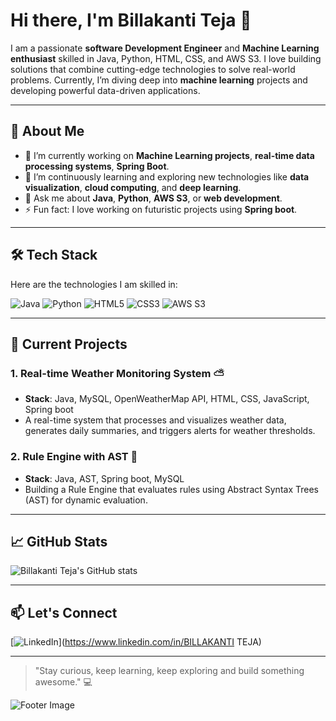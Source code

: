 # Hi there, I'm Billakanti Teja 👋


I am a passionate **software Development Engineer** and **Machine Learning enthusiast** skilled in Java, Python, HTML, CSS, and AWS S3. I love building solutions that combine cutting-edge technologies to solve real-world problems. Currently, I’m diving deep into **machine learning** projects and developing powerful data-driven applications.

---

## 🚀 **About Me**

- 🔭 I’m currently working on **Machine Learning projects**, **real-time data processing systems**, **Spring Boot**.
- 🌱 I’m continuously learning and exploring new technologies like **data visualization**, **cloud computing**, and **deep learning**.
- 💬 Ask me about **Java**, **Python**, **AWS S3**, or **web development**.
- ⚡ Fun fact: I love working on futuristic projects using **Spring boot**.

---

## 🛠 **Tech Stack**

Here are the technologies I am skilled in:

![Java](![image](https://github.com/user-attachments/assets/253582d4-e306-4c33-b7b0-b72ff49b04ca))
![Python](![image](https://github.com/user-attachments/assets/30bd15bc-30fb-4236-98bb-bcea4b2b3c52))
![HTML5](![image](https://github.com/user-attachments/assets/24ce30de-24a6-491e-b892-81d82ec5ed54))
![CSS3](![image](https://github.com/user-attachments/assets/8bd10b48-7caa-4560-abb0-0b88a9bd54b0))
![AWS S3](![image](https://github.com/user-attachments/assets/dd94af8a-38d1-4e57-a774-38e9ff2dda7f))

---

## 🌟 **Current Projects**

### 1. **Real-time Weather Monitoring System** ⛅
- **Stack**: Java, MySQL, OpenWeatherMap API, HTML, CSS, JavaScript, Spring boot
- A real-time system that processes and visualizes weather data, generates daily summaries, and triggers alerts for weather thresholds.

### 2. **Rule Engine with AST** 📐
- **Stack**: Java, AST, Spring boot, MySQL
- Building a Rule Engine that evaluates rules using Abstract Syntax Trees (AST) for dynamic evaluation.

---

## 📈 **GitHub Stats**

![Billakanti Teja's GitHub stats](https://github-readme-stats.vercel.app/api?username=Billakanti-Teja&show_icons=true&theme=radical)

---

## 📫 **Let's Connect**

[![LinkedIn](https://img.shields.io/badge/LinkedIn-0077B5?style=for-the-badge&logo=linkedin&logoColor=white)](https://www.linkedin.com/in/BILLAKANTI TEJA)


---

> "Stay curious, keep learning, keep exploring and build something awesome." 💻

![Footer Image](https://via.placeholder.com/1200x200.png?text=Happy+Coding!)
